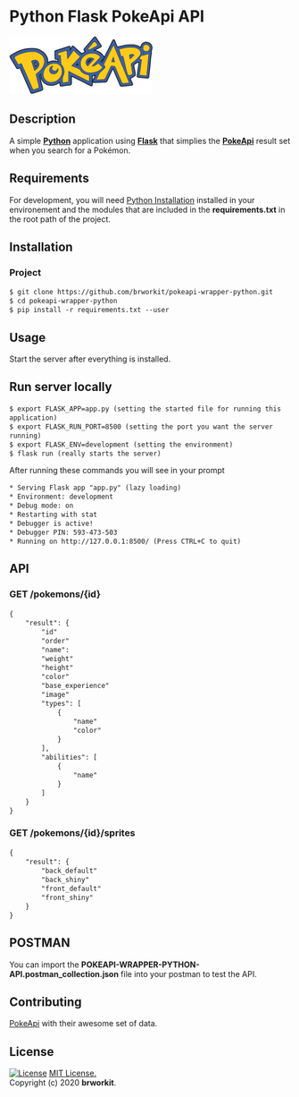 # Python Flask PokeApi API 

<a href="https://pokeapi.co/"><img src="https://raw.githubusercontent.com/PokeAPI/media/master/logo/pokeapi_256.png" title="PokeApi" alt="PokeApi"></a>

## Description
A simple [**Python**](https://www.python.org/) application using [**Flask**](https://flask.palletsprojects.com/en/1.1.x/) that simplies the [**PokeApi**](https://pokeapi.co/) result set when you search for a Pokémon. 

## Requirements
For development, you will need [Python Installation](https://www.python.org/downloads/release/python-382/) installed in your environement and the modules that are included in the **requirements.txt** in the root path of the project. 
    
## Installation

### Project
    $ git clone https://github.com/brworkit/pokeapi-wrapper-python.git
    $ cd pokeapi-wrapper-python
    $ pip install -r requirements.txt --user
    
## Usage

Start the server after everything is installed.

## Run server locally
    
    $ export FLASK_APP=app.py (setting the started file for running this application)
    $ export FLASK_RUN_PORT=8500 (setting the port you want the server running)
    $ export FLASK_ENV=development (setting the environment)
    $ flask run (really starts the server)

After running these commands you will see in your prompt

    * Serving Flask app "app.py" (lazy loading)
    * Environment: development
    * Debug mode: on
    * Restarting with stat
    * Debugger is active!
    * Debugger PIN: 593-473-503
    * Running on http://127.0.0.1:8500/ (Press CTRL+C to quit)


## API

### GET /pokemons/{id}
    {
        "result": {
            "id"
            "order"
            "name":
            "weight"
            "height"
            "color"
            "base_experience"
            "image"
            "types": [
                {
                    "name"
                    "color"
                }
            ],
            "abilities": [
                {
                    "name"
                }
            ]
        }
    }

### GET /pokemons/{id}/sprites
    {
        "result": {
            "back_default"
            "back_shiny"
            "front_default"
            "front_shiny"
        }
    }


## POSTMAN
You can import the **POKEAPI-WRAPPER-PYTHON-API.postman_collection.json** file into your postman to test the API. 

## Contributing
[PokeApi](https://pokeapi.co/) with their awesome set of data.  

## License
[![License](http://img.shields.io/:license-mit-blue.svg?style=flat-square)](http://badges.mit-license.org)
[MIT License.](https://opensource.org/licenses/MIT)    
Copyright (c) 2020 **brworkit**.
